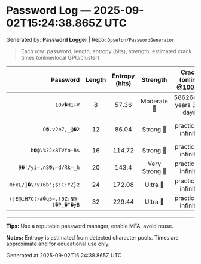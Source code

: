 # Password Log — 2025-09-02T15:24:38.865Z UTC

Generated by: **Password Logger** | Repo: `Opselon/PasswordGenerator`

> Each row: password, length, entropy (bits), strength, estimated crack times (online/local GPU/cluster)

| Password | Length | Entropy (bits) | Strength | Crack (online @100/s) | Local GPU (1B/s) | Cluster (1T/s) |
|---:|:---:|:---:|:---:|:---:|:---:|:---:|
| `1Ov�H1+V` | 8 | 57.36 | Moderate 💛 | 58626413 years 330 days | 5 years 314 days | 2 days 3 hours |
| `Q�.v2e7,_@�2` | 12 | 86.04 | Strong 💚 | practically infinite | 2520828488 years 67 days | 2520828 years 178 days |
| `b�@\%?Jx8TVfo-B$` | 16 | 114.72 | Strong 💚 | practically infinite | practically infinite | practically infinite |
| `9�'/yi=,n8�;=d/Rk=_h` | 20 | 143.4 | Very Strong 💙 | practically infinite | practically infinite | practically infinite |
| `mFxL/]�\!v)6b️';$!C:YZ}z` | 24 | 172.08 | Ultra 💜 | practically infinite | practically infinite | practically infinite |
| `(}E@iH7C(⚡#�q5=,f9Z:N@-t�P_�"�yB` | 32 | 229.44 | Ultra 💜 | practically infinite | practically infinite | practically infinite |

---

**Tips:** Use a reputable password manager, enable MFA, avoid reuse.

**Notes:** Entropy is estimated from detected character pools. Times are approximate and for educational use only.

Generated at 2025-09-02T15:24:38.865Z UTC
